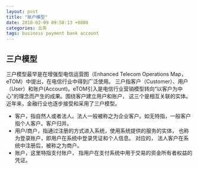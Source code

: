```yaml
---
layout: post
title: "账户模型"
date: 2018-02-09 09:58:13 +0800
categories: 业务
tags: business payment bank account
---
```


## 三户模型

三户模型最早是在增强型电信运营图（Enhanced Telecom Operations Map，eTOM）中提出，在电信行业中得到广泛使用。 三户指客户（Customer）、用户（User）和账户(Account)。eTOM引入是电信行业营销模型转向“以客户为中心”的理念而产生的成果。围绕客户建立用户和账户， 这三个是相互关联的实体。近年来，金融行业也逐步接受和采用了三户模型。

- 客户，指自然人或者法人。法人一般被称之为企业客户。如无特指，一般客户指个人客户。客户归并。
- 用户/商户，指通过注册的方式进入系统，使用系统提供的服务的实体， 也称为登录账户，即用户在系统中登录凭证和个人信息。 对应的， 法人客户在系统中注册后，被称之为商户。
- 账户，这里特指支付账户， 指用户在支付系统中用于交易的资金所有者权益的凭证。

